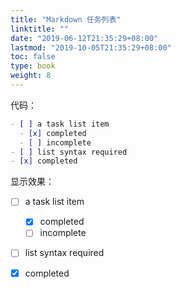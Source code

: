 ```yaml
---
title: "Markdown 任务列表"
linktitle: ""
date: "2019-06-12T21:35:29+08:00"
lastmod: "2019-10-05T21:35:29+08:00"
toc: false
type: book
weight: 8
---
```


代码：

```markdown
- [ ] a task list item
  - [x] completed
  - [ ] incomplete
- [ ] list syntax required
- [x] completed
```

显示效果：

- [ ] a task list item
  - [x] completed
  - [ ] incomplete
- [ ] list syntax required
- [x] completed

